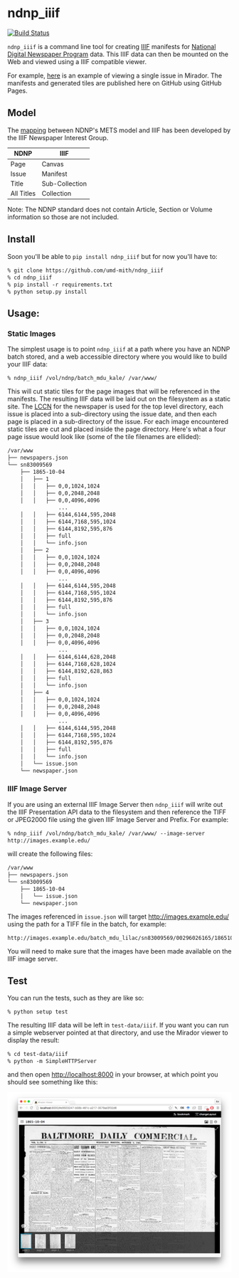 # ndnp_iiif

[![Build Status](https://travis-ci.org/umd-mith/ndnp_iiif.svg)](http://travis-ci.org/umd-mith/ndnp_iiif)

`ndnp_iiif` is a command line tool for creating [IIIF] manifests for
[National Digital Newspaper Program] data. This IIIF data can then be mounted
on the Web and viewed using a IIIF compatible viewer.

For example, [here] is an example of viewing a single issue in Mirador. The 
manifests and generated tiles are published here on GitHub using GitHub Pages.

## Model

The [mapping] between NDNP's METS model and IIIF has been developed by the IIIF
Newspaper Interest Group.

| NDNP         | IIIF            |
| -----------  | --------------- |
| Page         | Canvas          |
| Issue        | Manifest        |
| Title        | Sub-Collection  |
| All Titles   | Collection      |

Note: The NDNP standard does not contain Article, Section or Volume information so those are not included.

## Install

Soon you'll be able to `pip install ndnp_iiif` but for now you'll have to:

    % git clone https://github.com/umd-mith/ndnp_iiif
    % cd ndnp_iiif
    % pip install -r requirements.txt
    % python setup.py install

## Usage:

### Static Images

The simplest usage is to point `ndnp_iiif` at a path where you have an NDNP
batch stored, and a web accessible directory where you would like to build 
your IIIF data:

    % ndnp_iiif /vol/ndnp/batch_mdu_kale/ /var/www/

This will cut static tiles for the page images that will be referenced in the
manifests. The resulting IIIF data will be laid out on the filesystem as a
static site. The [LCCN] for the newspaper is used for the top level directory,
each issue is placed into a sub-directory using the issue date, and then each
page is placed in a sub-directory of the issue. For each image encountered
static tiles are cut and placed inside the page directory. Here's what a four
page issue would look like (some of the tile filenames are ellided):

```
/var/www
├── newspapers.json
└── sn83009569
    ├── 1865-10-04
    │   ├── 1
    │   │   ├── 0,0,1024,1024
    │   │   ├── 0,0,2048,2048
    │   │   ├── 0,0,4096,4096
                ...
    │   │   ├── 6144,6144,595,2048
    │   │   ├── 6144,7168,595,1024
    │   │   ├── 6144,8192,595,876
    │   │   ├── full
    │   │   └── info.json
    │   ├── 2
    │   │   ├── 0,0,1024,1024
    │   │   ├── 0,0,2048,2048
    │   │   ├── 0,0,4096,4096
                ...
    │   │   ├── 6144,6144,595,2048
    │   │   ├── 6144,7168,595,1024
    │   │   ├── 6144,8192,595,876
    │   │   ├── full
    │   │   └── info.json
    │   ├── 3
    │   │   ├── 0,0,1024,1024
    │   │   ├── 0,0,2048,2048
    │   │   ├── 0,0,4096,4096
                ...
    │   │   ├── 6144,6144,628,2048
    │   │   ├── 6144,7168,628,1024
    │   │   ├── 6144,8192,628,863
    │   │   ├── full
    │   │   └── info.json
    │   ├── 4
    │   │   ├── 0,0,1024,1024
    │   │   ├── 0,0,2048,2048
    │   │   ├── 0,0,4096,4096
                ...
    │   │   ├── 6144,6144,595,2048
    │   │   ├── 6144,7168,595,1024
    │   │   ├── 6144,8192,595,876
    │   │   ├── full
    │   │   └── info.json
    │   └── issue.json
    └── newspaper.json

```

### IIIF Image Server

If you are using an external IIIF Image Server then `ndnp_iiif` will write out
the IIIF Presentation API data to the filesystem and then reference the TIFF or
JPEG2000 file using the given IIIF Image Server and Prefix. For example:


    % ndnp_iiif /vol/ndnp/batch_mdu_kale/ /var/www/ --image-server http://images.example.edu/

will create the following files:

```
/var/www
├── newspapers.json
└── sn83009569
    ├── 1865-10-04
    │   └── issue.json
    └── newspaper.json
```

The images referenced in `issue.json` will target http://images.example.edu/
using the path for a TIFF file in the batch, for example:

    http://images.example.edu/batch_mdu_lilac/sn83009569/00296026165/1865100401/0013.tif

You will need to make sure that the images have been made available on the IIIF
image server.


## Test

You can run the tests, such as they are like so:

    % python setup test

The resulting IIIF data will be left in `test-data/iiif`. If you want you can
run a simple webserver pointed at that directory, and use the Mirador viewer
to display the result:

    % cd test-data/iiif
    % python -m SimpleHTTPServer

and then open [http://localhost:8000](http://localhost:8000) in your browser, at
which point you should see something like this:

![Mirador Screenshot](/test-data/screenshot.png?raw=true)

[IIIF]: http://iiif.io
[National Digital Newspaper Program]: http://www.loc.gov/ndnp/
[here]: http://umd-mith.github.io/ndnp_iiif/
[LCCN]: https://en.wikipedia.org/wiki/Library_of_Congress_Control_Number
[mapping]: https://en.wikipedia.org/wiki/Library_of_Congress_Control_Number
